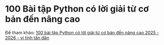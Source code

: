 # 100 Bài tập Python có lời giải từ cơ bản đến nâng cao

Đề tham khảo: [100 bài tập Python có lời giải từ cơ bản đến nâng cao 2025 - 2026 - vi tính tấn dân](https://vitinhtandan.com/100-bai-tap-python-co-loi-giai-tu-co-ban-den-nang-cao-2025-2026/)
